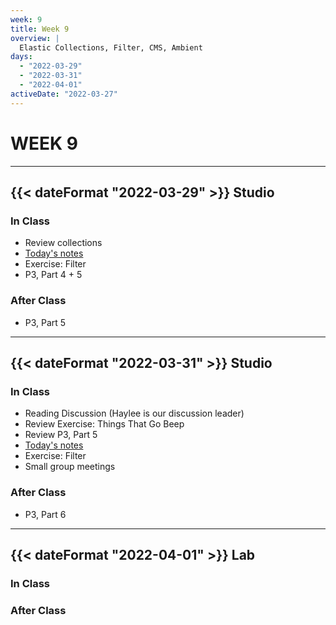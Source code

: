 ```yaml
---
week: 9
title: Week 9
overview: |
  Elastic Collections, Filter, CMS, Ambient
days:
  - "2022-03-29"
  - "2022-03-31"
  - "2022-04-01"
activeDate: "2022-03-27"
---
```

# WEEK 9

---

## {{< dateFormat "2022-03-29" >}} Studio

### In Class
* Review collections
* [Today's notes](https://docs.google.com/document/d/1DQ-yXUKIQAvROthnLSlYTbnCEHUzswGPwhH6QLvpTww/preview)
* Exercise: Filter
* P3, Part 4 + 5

### After Class
* P3, Part 5

---

## {{< dateFormat "2022-03-31" >}} Studio

### In Class
* Reading Discussion (Haylee is our discussion leader)
* Review Exercise: Things That Go Beep
* Review P3, Part 5
* [Today's notes](https://docs.google.com/document/d/1ZrctmQ-wOsZOUbkoDAnBuQgvecCC6AkF6OKPZg45t6s/preview)
* Exercise: Filter
* Small group meetings

### After Class
* P3, Part 6
---

## {{< dateFormat "2022-04-01" >}} Lab

### In Class

### After Class
